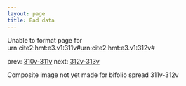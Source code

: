 ```yaml
---
layout: page
title: Bad data
---
```


Unable to format page for urn:cite2:hmt:e3.v1:311v#urn:cite2:hmt:e3.v1:312v#

prev: [310v-311v](../310v-311v/) next: [312v-313v](../312v-313v/)

Composite image not yet made for bifolio spread 311v-312v


